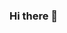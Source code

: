 ### Hi there 👋

<!--
**habinkim/habinkim** is a ✨ _special_ ✨ repository because its `README.md` (this file) appears on your GitHub profile.

### [![Anurag's GitHub stats](https://github-readme-stats.vercel.app/api?username=habinkim)](https://github.com/anuraghazra/github-readme-stats)

Here are some ideas to get you started:

- 🔭 I’m currently working on ...
- 🌱 I’m currently learning ...
- 👯 I’m looking to collaborate on ...
- 🤔 I’m looking for help with ...
- 💬 Ask me about ...
- 📫 How to reach me: ...
- 😄 Pronouns: ...
- ⚡ Fun fact: ...
-->
